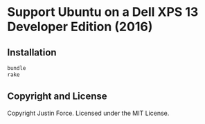 Support Ubuntu on a Dell XPS 13 Developer Edition (2016)
========================================================

Installation
------------

```sh
bundle
rake
```

Copyright and License
---------------------

Copyright Justin Force. Licensed under the MIT License.
